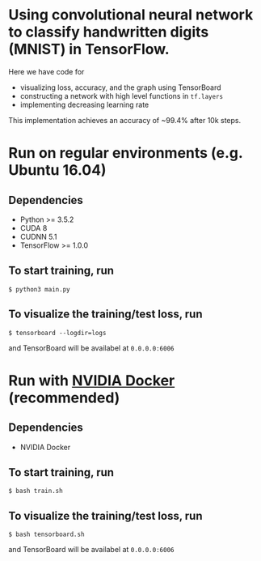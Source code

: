 # Using convolutional neural network to classify handwritten digits (MNIST) in TensorFlow.

Here we have code for
- visualizing loss, accuracy, and the graph using TensorBoard
- constructing a network with high level functions in `tf.layers`
- implementing decreasing learning rate

This implementation achieves an accuracy of ~99.4% after 10k steps.

# Run on regular environments (e.g. Ubuntu 16.04)

## Dependencies
- Python >= 3.5.2
- CUDA 8
- CUDNN 5.1
- TensorFlow >= 1.0.0

## To start training, run
```
$ python3 main.py
```

## To visualize the training/test loss, run
```
$ tensorboard --logdir=logs
```
and TensorBoard will be availabel at `0.0.0.0:6006`

# Run with [NVIDIA Docker](https://github.com/NVIDIA/nvidia-docker) (recommended)

## Dependencies
- NVIDIA Docker

## To start training, run
```
$ bash train.sh
```

## To visualize the training/test loss, run
```
$ bash tensorboard.sh
```
and TensorBoard will be availabel at `0.0.0.0:6006`
